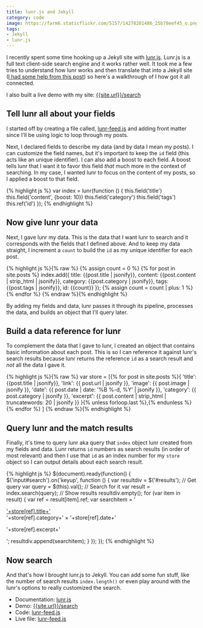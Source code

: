 ```yaml
---
title: lunr.js and Jekyll
category: code
image: https://farm6.staticflickr.com/5157/14278201486_25b78eef45_o.png
tags:
- Jekyll
- lunr.js
---
```


I recently spent some time hooking up a Jekyll site with [lunr.js](http://lunrjs.com/). Lunr.js is a full text client-side search engine and it works rather well. It took me a few tries to understand how lunr works and then translate that into a Jekyll site ([I had some help from this post](http://matthewdaly.co.uk/blog/2015/04/18/how-i-added-search-to-my-site-with-lunr-dot-js/)) so here's a walkthrough of I how got it all connected.

I also built a live demo with my site: [{{site.url}}/search](/search/)

## Tell lunr all about your fields

I started off by creating a file called, [lunr-feed.js](https://github.com/katydecorah/katydecorah.github.io/blob/master/js/lunr-feed.js) and adding front matter since I'll be using logic to loop through my posts.

Next, I declared fields to describe my data (and by data I mean my posts). I can customize the field names, but it's important to keep the `id` field (this acts like an unique identifier). I can also add a boost to each field. A boost tells lunr that I want it to favor this field *that* much more in the context of searching. In my case, I wanted lunr to focus on the content of my posts, so I applied a boost to that field.

{% highlight js %}
var index = lunr(function () {
  this.field('title')
  this.field('content', {boost: 10})
  this.field('category')
  this.field('tags')
  this.ref('id')
});
{% endhighlight %}

## Now give lunr your data

Next, I gave lunr my data. This is the data that I want lunr to search and it corresponds with the fields that I defined above. And to keep my data straight, I increment a `count` to build the `id` as my unique identifier for each post.

{% highlight js %}{% raw %}
{% assign count = 0 %}
{% for post in site.posts %}
index.add({
  title: {{post.title | jsonify}},
  content: {{post.content | strip_html | jsonify}},
  category: {{post.category | jsonify}},
  tags: {{post.tags | jsonify}},
  id: {{count}}
});
{% assign count = count | plus: 1 %}
{% endfor %}
{% endraw %}{% endhighlight %}

By adding my fields and data, lunr passes it through its pipeline, processes the data, and builds an object that I'll query later.

## Build a data reference for lunr

To complement the data that I gave to lunr, I created an object that contains basic information about each post. This is so I can reference it against lunr's search results because lunr returns the reference `id` as a search result and *not* all the data I gave it.

{% highlight js %}{% raw %}
var store = [{% for post in site.posts %}{
  'title': {{post.title | jsonify}},
  'link': {{ post.url | jsonify }},
  'image': {{ post.image | jsonify }},
  'date': {{ post.date | date: '%B %-d, %Y' | jsonify }},
  'category': {{ post.category | jsonify }},
  'excerpt': {{ post.content | strip_html | truncatewords: 20 | jsonify }}
 }{% unless forloop.last %},{% endunless %}{% endfor %}
]
{% endraw %}{% endhighlight %}

## Query lunr and the match results

Finally, it's time to query lunr aka query that `index` object lunr created from my fields and data. Lunr returns `id` numbers as search results (in order of most relevant) and then I use that `id` as an index number for my `store` object so I can output details about each search result.

{% highlight js %}
$(document).ready(function() {
  $('input#search').on('keyup', function () {
    var resultdiv = $('#results');
    // Get query
    var query = $(this).val();
    // Search for it
    var result = index.search(query);
    // Show results
    resultdiv.empty();
    for (var item in result) {
      var ref = result[item].ref;
      var searchitem = '<div class="result"><a href="'+store[ref].link+'" class="post-title">'+store[ref].title+'</a> <div class="post-date small">'+store[ref].category+' &times; '+store[ref].date+'<div><p>'+store[ref].excerpt+'</p></div>';
      resultdiv.append(searchitem);
    }
  });
});
{% endhighlight %}

## Now search

And that's how I brought lunr.js to Jekyll. You can add some fun stuff, like the number of search results `index.length()` or even play around with the lunr's options to really customized the search. 

* Documentation: [lunr.js](http://lunrjs.com/)
* Demo: [{{site.url}}/search](/search/)
* Code: [lunr-feed.js](https://github.com/katydecorah/katydecorah.github.io/blob/master/js/lunr-feed.js)
* Live file: [lunr-feed.js](/js/lunr-feed.js)
